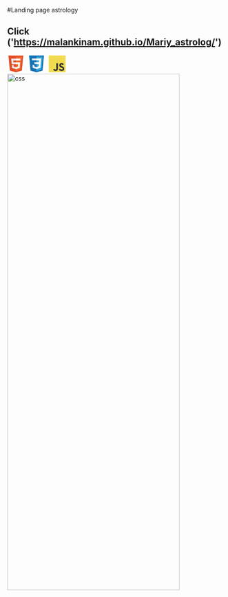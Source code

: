  #Landing page astrology


## Click ('https://malankinam.github.io/Mariy_astrolog/')

<div>
  <img src="https://github.com/devicons/devicon/blob/master/icons/html5/html5-original.svg" title="html5" alt="html5" width="40" height="40"/>&nbsp
  <img src="https://github.com/devicons/devicon/blob/master/icons/css3/css3-original.svg" title="css" alt="css" width="40" height="40"/>&nbsp
  <img src="https://github.com/devicons/devicon/blob/master/icons/javascript/javascript-original.svg" title="javascript" alt="javascript" width="40" height="40"/>&nbsp 
</div>
 
 <img src="./img/screencapture-127-0-0-1-5500-index-html-2023-11-21-14_31_14.png" title="css"  width="400" height="1200"/>
